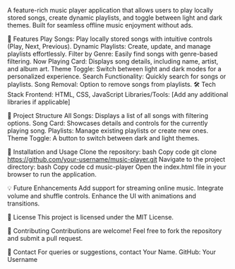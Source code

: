 A feature-rich music player application that allows users to play locally stored songs, create dynamic playlists, and toggle between light and dark themes. Built for seamless offline music enjoyment without ads.

🚀 Features
Play Songs: Play locally stored songs with intuitive controls (Play, Next, Previous).
Dynamic Playlists: Create, update, and manage playlists effortlessly.
Filter by Genre: Easily find songs with genre-based filtering.
Now Playing Card: Displays song details, including name, artist, and album art.
Theme Toggle: Switch between light and dark modes for a personalized experience.
Search Functionality: Quickly search for songs or playlists.
Song Removal: Option to remove songs from playlists.
🛠️ Tech Stack
Frontend: HTML, CSS, JavaScript
Libraries/Tools: [Add any additional libraries if applicable]

📂 Project Structure
All Songs: Displays a list of all songs with filtering options.
Song Card: Showcases details and controls for the currently playing song.
Playlists: Manage existing playlists or create new ones.
Theme Toggle: A button to switch between dark and light themes.


🔧 Installation and Usage
Clone the repository:
bash
Copy code
git clone https://github.com/your-username/music-player.git
Navigate to the project directory:
bash
Copy code
cd music-player
Open the index.html file in your browser to run the application.


💡 Future Enhancements
Add support for streaming online music.
Integrate volume and shuffle controls.
Enhance the UI with animations and transitions.


📜 License
This project is licensed under the MIT License.

🤝 Contributing
Contributions are welcome! Feel free to fork the repository and submit a pull request.

📧 Contact
For queries or suggestions, contact Your Name.
GitHub: Your Username

